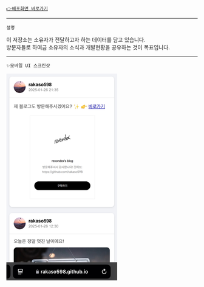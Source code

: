 [`👉배포화면 바로가기`](https://rakaso598.github.io)  

---  

`설명`  

이 저장소는 소유자가 전달하고자 하는 데이터를 담고 있습니다.  
방문자들로 하여금 소유자의 소식과 개발현황을 공유하는 것이 목표입니다.  

---  

`✨모바일 UI 스크린샷`   

![✨모바일 UI 스크린샷 - 20250126](/images/250127.png)  
